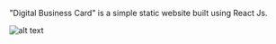 "Digital Business Card" is a simple static website built using
React Js.

![alt text](http://url/to/imgae.png)
